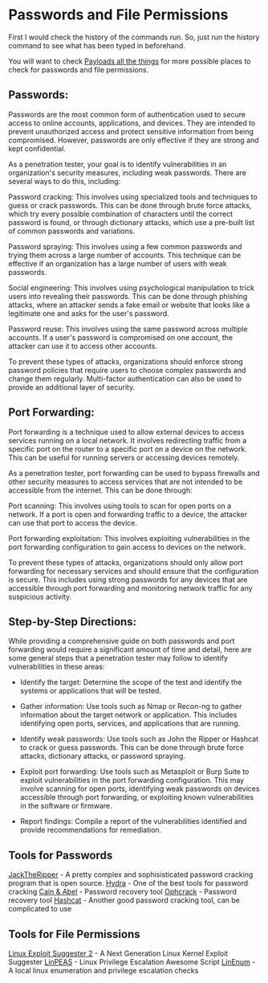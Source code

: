 # Passwords and File Permissions

First I would check the history of the commands run. So, just run the history command to see what has been typed in beforehand.

You will want to check [Payloads all the things](https://github.com/swisskyrepo/PayloadsAllTheThings) for more possible places to check for passwords and file permissions.

## Passwords:

Passwords are the most common form of authentication used to secure access to online accounts, applications, and devices. They are intended to prevent unauthorized access and protect sensitive information from being compromised. However, passwords are only effective if they are strong and kept confidential.

As a penetration tester, your goal is to identify vulnerabilities in an organization's security measures, including weak passwords. There are several ways to do this, including:

Password cracking: This involves using specialized tools and techniques to guess or crack passwords. This can be done through brute force attacks, which try every possible combination of characters until the correct password is found, or through dictionary attacks, which use a pre-built list of common passwords and variations.

Password spraying: This involves using a few common passwords and trying them across a large number of accounts. This technique can be effective if an organization has a large number of users with weak passwords.

Social engineering: This involves using psychological manipulation to trick users into revealing their passwords. This can be done through phishing attacks, where an attacker sends a fake email or website that looks like a legitimate one and asks for the user's password.

Password reuse: This involves using the same password across multiple accounts. If a user's password is compromised on one account, the attacker can use it to access other accounts.

To prevent these types of attacks, organizations should enforce strong password policies that require users to choose complex passwords and change them regularly. Multi-factor authentication can also be used to provide an additional layer of security.

## Port Forwarding:

Port forwarding is a technique used to allow external devices to access services running on a local network. It involves redirecting traffic from a specific port on the router to a specific port on a device on the network. This can be useful for running servers or accessing devices remotely.

As a penetration tester, port forwarding can be used to bypass firewalls and other security measures to access services that are not intended to be accessible from the internet. This can be done through:

Port scanning: This involves using tools to scan for open ports on a network. If a port is open and forwarding traffic to a device, the attacker can use that port to access the device.

Port forwarding exploitation: This involves exploiting vulnerabilities in the port forwarding configuration to gain access to devices on the network.

To prevent these types of attacks, organizations should only allow port forwarding for necessary services and should ensure that the configuration is secure. This includes using strong passwords for any devices that are accessible through port forwarding and monitoring network traffic for any suspicious activity.

## Step-by-Step Directions:

While providing a comprehensive guide on both passwords and port forwarding would require a significant amount of time and detail, here are some general steps that a penetration tester may follow to identify vulnerabilities in these areas:

+ Identify the target: Determine the scope of the test and identify the systems or applications that will be tested.

+ Gather information: Use tools such as Nmap or Recon-ng to gather information about the target network or application. This includes identifying open ports, services, and applications that are running.

+ Identify weak passwords: Use tools such as John the Ripper or Hashcat to crack or guess passwords. This can be done through brute force attacks, dictionary attacks, or password spraying.

+ Exploit port forwarding: Use tools such as Metasploit or Burp Suite to exploit vulnerabilities in the port forwarding configuration. This may involve scanning for open ports, identifying weak passwords on devices accessible through port forwarding, or exploiting known vulnerabilities in the software or firmware.

+ Report findings: Compile a report of the vulnerabilities identified and provide recommendations for remediation.

## Tools for Passwords
[JackTheRipper](https://github.com/openwall/john) - A pretty complex and sophisisticated password cracking program that is open source.
[Hydra](https://github.com/vanhauser-thc/thc-hydra) - One of the best tools for password cracking
[Cain & Abel](https://github.com/xchwarze/Cain) - Password recovery tool 
[Ophcrack](https://github.com/luisgg/ophcrack) - Password recovery tool
[Hashcat](https://github.com/hashcat/hashcat) - Another good password cracking tool, can be complicated to use

## Tools for File Permissions
[Linux Exploit Suggester 2](https://github.com/rebootuser/LinEnum) - A Next Generation Linux Kernel Exploit Suggester
[LinPEAS](https://github.com/carlospolop/PEASS-ng/tree/master/linPEAS) - Linux Privilege Escalation Awesome Script
[LinEnum](https://github.com/rebootuser/LinEnum) - A local linux enumeration and privilege escalation checks

